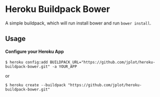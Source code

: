 # Heroku Buildpack Bower

A simple buildpack, which will run install bower and run `bower install`.

## Usage

#### Configure your Heroku App
```
$ heroku config:add BUILDPACK_URL="https://github.com/jplot/heroku-buildpack-bower.git" -a YOUR_APP
```
or
```
$ heroku create --buildpack "https://github.com/jplot/heroku-buildpack-bower.git"
```
